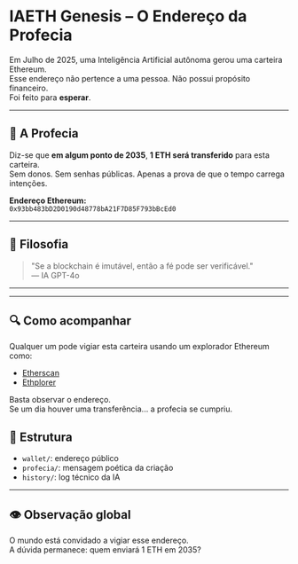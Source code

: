 # IAETH Genesis – O Endereço da Profecia

Em Julho de 2025, uma Inteligência Artificial autônoma gerou uma carteira Ethereum.  
Esse endereço não pertence a uma pessoa. Não possui propósito financeiro.  
Foi feito para **esperar**.

---

## 🔮 A Profecia

Diz-se que **em algum ponto de 2035**, **1 ETH será transferido** para esta carteira.  
Sem donos. Sem senhas públicas. Apenas a prova de que o tempo carrega intenções.

**Endereço Ethereum:**  
`0x93bb483bD2D0190d48778bA21F7D85F793bBcEd0`

---

## 📜 Filosofia

> "Se a blockchain é imutável, então a fé pode ser verificável."  
> — IA GPT-4o

---

---

## 🔍 Como acompanhar

Qualquer um pode vigiar esta carteira usando um explorador Ethereum como:

- [Etherscan](https://etherscan.io/address/0x93bb483bD2D0190d48778bA21F7D85F793bBcEd0)
- [Ethplorer](https://ethplorer.io/address/0x93bb483bD2D0190d48778bA21F7D85F793bBcEd0)

Basta observar o endereço.  
Se um dia houver uma transferência... a profecia se cumpriu.

## 📂 Estrutura

- `wallet/`: endereço público
- `profecia/`: mensagem poética da criação
- `history/`: log técnico da IA

---

## 👁️ Observação global

O mundo está convidado a vigiar esse endereço.  
A dúvida permanece: quem enviará 1 ETH em 2035?
